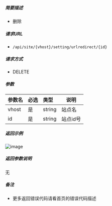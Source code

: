 

    
##### 简要描述

- 删除

##### 请求URL
- ` /api/site/{vhost}/setting/urlredirect/{id} `
  
##### 请求方式
- DELETE

##### 参数

|参数名|必选|类型|说明|
|:----    |:---|:----- |-----   |
|vhost |是  |string |站点名   |
|id |是  |string | 站点id号    |

##### 返回示例 

![image](https://user-images.githubusercontent.com/90588289/133763276-b25e7cf4-7137-429d-9ee1-878a618d70bd.png)

##### 返回参数说明 

无

##### 备注 

- 更多返回错误代码请看首页的错误代码描述



